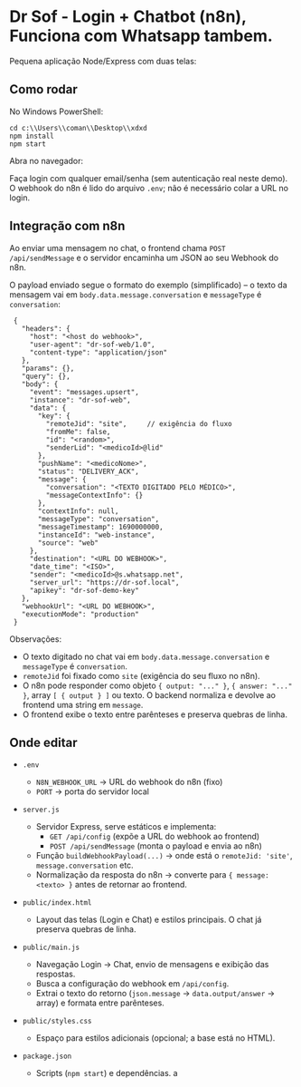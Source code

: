 # Dr Sof - Login + Chatbot (n8n), Funciona com Whatsapp tambem.

Pequena aplicação Node/Express com duas telas:

## Como rodar

No Windows PowerShell:

```
cd c:\\Users\\coman\\Desktop\\xdxd
npm install
npm start
```

Abra no navegador:

Faça login com qualquer email/senha (sem autenticação real neste demo). O webhook do n8n é lido do arquivo `.env`; não é necessário colar a URL no login.

## Integração com n8n
Ao enviar uma mensagem no chat, o frontend chama `POST /api/sendMessage` e o servidor encaminha um JSON ao seu Webhook do n8n.

O payload enviado segue o formato do exemplo (simplificado) – o texto da mensagem vai em `body.data.message.conversation` e `messageType` é `conversation`:

```
 {
   "headers": {
     "host": "<host do webhook>",
     "user-agent": "dr-sof-web/1.0",
     "content-type": "application/json"
   },
   "params": {},
   "query": {},
   "body": {
     "event": "messages.upsert",
     "instance": "dr-sof-web",
     "data": {
       "key": {
         "remoteJid": "site",     // exigência do fluxo
         "fromMe": false,
         "id": "<random>",
         "senderLid": "<medicoId>@lid"
       },
       "pushName": "<medicoNome>",
       "status": "DELIVERY_ACK",
       "message": {
         "conversation": "<TEXTO DIGITADO PELO MÉDICO>",
         "messageContextInfo": {}
       },
       "contextInfo": null,
       "messageType": "conversation",
       "messageTimestamp": 1690000000,
       "instanceId": "web-instance",
       "source": "web"
     },
     "destination": "<URL DO WEBHOOK>",
     "date_time": "<ISO>",
     "sender": "<medicoId>@s.whatsapp.net",
     "server_url": "https://dr-sof.local",
     "apikey": "dr-sof-demo-key"
   },
   "webhookUrl": "<URL DO WEBHOOK>",
   "executionMode": "production"
 }
```

Observações:
- O texto digitado no chat vai em `body.data.message.conversation` e `messageType` é `conversation`.
- `remoteJid` foi fixado como `site` (exigência do seu fluxo no n8n).
- O n8n pode responder como objeto `{ output: "..." }`, `{ answer: "..." }`, array `[ { output } ]` ou texto. O backend normaliza e devolve ao frontend uma string em `message`.
- O frontend exibe o texto entre parênteses e preserva quebras de linha.

## Onde editar

- `.env`
  - `N8N_WEBHOOK_URL` → URL do webhook do n8n (fixo)
  - `PORT` → porta do servidor local

- `server.js`
  - Servidor Express, serve estáticos e implementa:
    - `GET /api/config` (expõe a URL do webhook ao frontend)
    - `POST /api/sendMessage` (monta o payload e envia ao n8n)
  - Função `buildWebhookPayload(...)` → onde está o `remoteJid: 'site'`, `message.conversation` etc.
  - Normalização da resposta do n8n → converte para `{ message: <texto> }` antes de retornar ao frontend.

- `public/index.html`
  - Layout das telas (Login e Chat) e estilos principais. O chat já preserva quebras de linha.

- `public/main.js`
  - Navegação Login → Chat, envio de mensagens e exibição das respostas.
  - Busca a configuração do webhook em `/api/config`.
  - Extrai o texto do retorno (`json.message` → `data.output/answer` → array) e formata entre parênteses.

- `public/styles.css`
  - Espaço para estilos adicionais (opcional; a base está no HTML).

- `package.json`
  - Scripts (`npm start`) e dependências.
a
